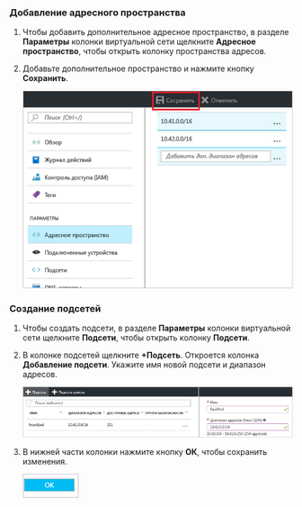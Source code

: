 ### <a name="to-add-address-space"></a>Добавление адресного пространства
1. Чтобы добавить дополнительное адресное пространство, в разделе **Параметры** колонки виртуальной сети щелкните **Адресное пространство**, чтобы открыть колонку пространства адресов.
2. Добавьте дополнительное пространство и нажмите кнопку **Сохранить**.
   
    ![Добавление адресного пространства](./media/vpn-gateway-additional-address-space-include/address_space.png)

### <a name="to-create-subnets"></a>Создание подсетей
1. Чтобы создать подсети, в разделе **Параметры** колонки виртуальной сети щелкните **Подсети**, чтобы открыть колонку **Подсети**. 
2. В колонке подсетей щелкните **+Подсеть**. Откроется колонка **Добавление подсети**. Укажите имя новой подсети и диапазон адресов.
   
    ![Параметры подсети](./media/vpn-gateway-additional-address-space-include/add_subnet.png)        
3. В нижней части колонки нажмите кнопку **ОК**, чтобы сохранить изменения.
   
    ![Параметры подсети](./media/vpn-gateway-additional-address-space-include/ok.png)

